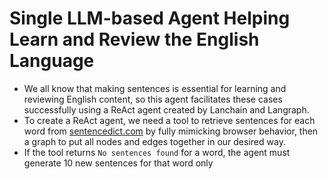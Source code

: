 # Single LLM-based Agent Helping Learn and Review the English Language

- We all know that making sentences is essential for learning and reviewing English content, so this agent facilitates these cases successfully using a ReAct agent created by Lanchain and Langraph.
- To create a ReAct agent, we need a tool to retrieve sentences for each word from <a href="https://sentencedict.com">sentencedict.com</a> by fully mimicking browser behavior, then a graph to put all nodes and edges together in our desired way.
- If the tool returns `No sentences found` for a word, the agent must generate 10 new sentences for that word only
